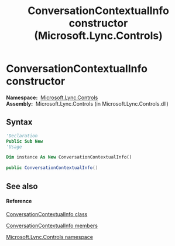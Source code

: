 ﻿---
title: ConversationContextualInfo constructor  (Microsoft.Lync.Controls)
TOCTitle: 'ConversationContextualInfo constructor '
ms:assetid: M:Microsoft.Lync.Controls.ConversationContextualInfo.#ctor_DI_3_UC_OCS14MrefLyncWPF
ms:mtpsurl: https://msdn.microsoft.com/en-us/library/microsoft.lync.controls.conversationcontextualinfo_di_3_uc_ocs14mreflyncwpf.conversationcontextualinfo_di_3_uc_ocs14mreflyncwpf(v=office.15)
ms:contentKeyID: 48601208
ms.date: 07/28/2014
mtps_version: v=office.15
f1_keywords:
- Microsoft.Lync.Controls.ConversationContextualInfo.ConversationContextualInfo
dev_langs:
- CSharp
- JScript
- VB
- other
---

# ConversationContextualInfo constructor

**Namespace:**  [Microsoft.Lync.Controls](microsoft-lync-controls-namespace_1.md)  
**Assembly:**  Microsoft.Lync.Controls (in Microsoft.Lync.Controls.dll)

## Syntax

``` vb
'Declaration
Public Sub New
'Usage

Dim instance As New ConversationContextualInfo()
```

``` csharp
public ConversationContextualInfo()
```

## See also

#### Reference

[ConversationContextualInfo class](conversationcontextualinfo-class-microsoft-lync-controls_1.md)

[ConversationContextualInfo members](conversationcontextualinfo-members-microsoft-lync-controls_1.md)

[Microsoft.Lync.Controls namespace](microsoft-lync-controls-namespace_1.md)

